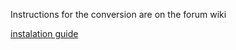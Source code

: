 Instructions for the conversion are on the forum wiki

[instalation guide](https://forums.maslowcnc.com/t/bosch-pof-1200-z-axis-convertion-guide/5154)
